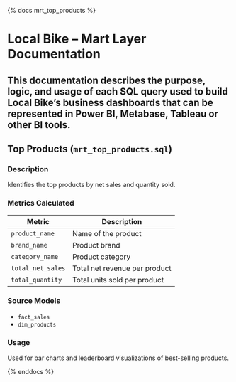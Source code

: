 {% docs mrt_top_products %}

# Local Bike – Mart Layer Documentation

## This documentation describes the purpose, logic, and usage of each SQL query used to build Local Bike’s business dashboards that can be represented in Power BI, Metabase, Tableau or other BI tools.

## Top Products (`mrt_top_products.sql`)

### Description

Identifies the top products by net sales and quantity sold.

### Metrics Calculated

| Metric            | Description                   |
| ----------------- | ----------------------------- |
| `product_name`    | Name of the product           |
| `brand_name`      | Product brand                 |
| `category_name`   | Product category              |
| `total_net_sales` | Total net revenue per product |
| `total_quantity`  | Total units sold per product  |

### Source Models

- `fact_sales`
- `dim_products`

### Usage

Used for bar charts and leaderboard visualizations of best-selling products.

{% enddocs %}
